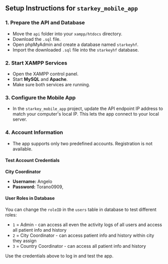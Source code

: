 ## Setup Instructions for `starkey_mobile_app`

### 1. Prepare the API and Database
- Move the `api` folder into your `xampp/htdocs` directory.
- Download the `.sql` file.
- Open phpMyAdmin and create a database named `starkeyhf`.
- Import the downloaded `.sql` file into the `starkeyhf` database.

### 2. Start XAMPP Services
- Open the XAMPP control panel.
- Start **MySQL** and **Apache**.
- Make sure both services are running.

### 3. Configure the Mobile App
- In the `starkey_mobile_app` project, update the API endpoint IP address to match your computer's local IP. This lets the app connect to your local server.

### 4. Account Information
- The app supports only two predefined accounts. Registration is not available.

#### Test Account Credentials

**City Coordinator**
- **Username:** Angelo
- **Password:** Torano0909,

#### User Roles in Database
You can change the `roleID` in the `users` table in database to test different roles:
- `1` = Admin - can access all even the activity logs of all users and access all patient info and history
- `2` = City Coordinator - can access patient info and history within city they assign
- `3` = Country Coordinator - can access all patient info and history

Use the credentials above to log in and test the app.
